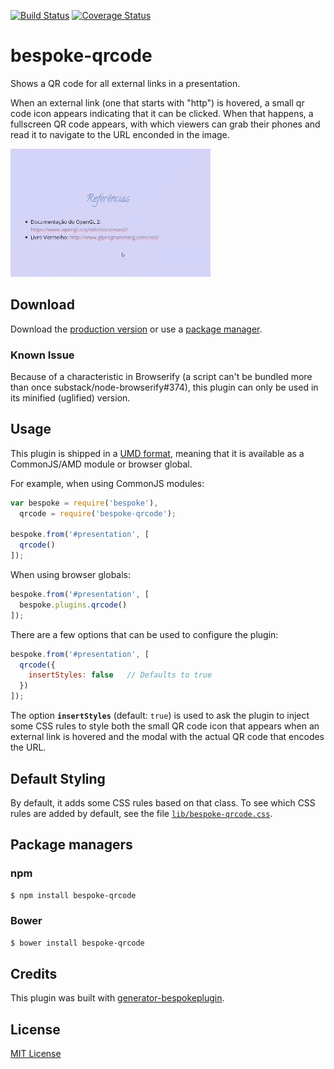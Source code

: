 [![Build Status](https://secure.travis-ci.org/fegemo/bespoke-qrcode.png?branch=master)](https://travis-ci.org/fegemo/bespoke-qrcode) [![Coverage Status](https://coveralls.io/repos/github/fegemo/bespoke-qrcode/badge.svg?branch=master)](https://coveralls.io/github/fegemo/bespoke-qrcode?branch=master)


# bespoke-qrcode

Shows a QR code for all external links in a presentation.

When an external link (one that starts with "http") is hovered, a small
qr code icon appears indicating that it can be clicked. When that happens,
a fullscreen QR code appears, with which viewers can grab their phones and
read it to navigate to the URL enconded in the image.

![Animation in which a user hovers a link, a QR code appears and is clicked, then appearing a fullscreen QR code with the encoded URL](docs/bespoke-qrcode-example.gif)

## Download

Download the [production version][min] or use a [package manager](#package-managers).

[min]: https://raw.github.com/fegemo/bespoke-qrcode/master/dist/bespoke-qrcode.min.js

### Known Issue

Because of a characteristic in Browserify (a script can't be bundled more
than once substack/node-browserify#374), this plugin can only be used in
its minified (uglified) version.

## Usage

This plugin is shipped in a [UMD format](https://github.com/umdjs/umd), meaning that it is available as a CommonJS/AMD module or browser global.

For example, when using CommonJS modules:

```js
var bespoke = require('bespoke'),
  qrcode = require('bespoke-qrcode');

bespoke.from('#presentation', [
  qrcode()
]);
```

When using browser globals:

```js
bespoke.from('#presentation', [
  bespoke.plugins.qrcode()
]);
```

There are a few options that can be used to configure the plugin:

```js
bespoke.from('#presentation', [
  qrcode({
    insertStyles: false   // Defaults to true
  })
]);
```

The option **`insertStyles`** (default: `true`) is used to ask the plugin to
inject some CSS rules to style both the small QR code icon that appears when
an external link is hovered and the modal with the actual QR code that encodes
the URL.

## Default Styling

By default, it adds some CSS rules based on that class. To see which CSS
rules are added by default, see the file [`lib/bespoke-qrcode.css`](https://github.com/fegemo/bespoke-qrcode/blob/master/lib/bespoke-qrcode.css).

## Package managers

### npm

```bash
$ npm install bespoke-qrcode
```

### Bower

```bash
$ bower install bespoke-qrcode
```

## Credits

This plugin was built with [generator-bespokeplugin](https://github.com/markdalgleish/generator-bespokeplugin).

## License

[MIT License](http://en.wikipedia.org/wiki/MIT_License)
